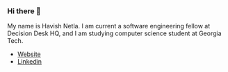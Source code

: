 ### Hi there 👋

My name is Havish Netla. I am current a software engineering fellow at Decision Desk HQ, and I am studying computer science student at Georgia Tech.
- [Website](https://havish.dev/)
 - [Linkedin](https://www.linkedin.com/in/havish-netla-1bb534192/)
